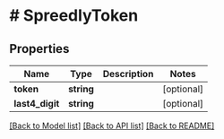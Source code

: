 # # SpreedlyToken

## Properties

Name | Type | Description | Notes
------------ | ------------- | ------------- | -------------
**token** | **string** |  | [optional]
**last4_digit** | **string** |  | [optional]

[[Back to Model list]](../../README.md#models) [[Back to API list]](../../README.md#endpoints) [[Back to README]](../../README.md)
